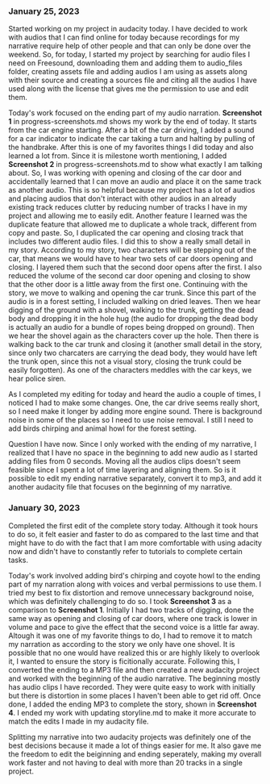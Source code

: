 ### January 25, 2023

Started working on my project in audacity today. I have decided to work with audios that I can find online for today because recordings for my narrative 
require help of other people and that can only be done over the weekend. So, for today, I started my project by searching for audio files I need on 
Freesound, downloading them and adding them to audio_files folder, creating assets file and adding audios I am using as assets along with their source 
and creating a sources file and citing all the audios I have used along with the license that gives me the permission to use and edit them.

Today's work focused on the ending part of my audio narration. **Screenshot 1** in progress-screenshots.md shows my work by the end of today.
It starts from the car engine starting. After a bit of the car driving, I added a sound for a car indicator to indicate the car taking a turn and 
halting by pulling of the handbrake. After this is one of my favorites things I did today and also learned a lot from. Since it is milestone worth 
mentioning, I added **Screenshot 2** in progress-screenshots.md to show what exactly I am talking about. So, I was working with opening and closing of 
the car door and accidentally learned that I can move an audio and place it on the same track as another audio. This is so helpful because my project
has a lot of audios and placing audios that don't interact with other audios in an already existing track reduces clutter by reducing number of tracks I 
have in my project and allowing me to easily edit. Another feature I learned was the duplicate feature that allowed me to duplicate a whole track, 
different from copy and paste. So, I duplicated the car opening and closing track that includes two different audio files. I did this to show a really small
detail in my story. According to my story, two characters will be stepping out of the car, that means we would have to hear two sets of car doors opening 
and closing. I layered them such that the second door opens after the first. I also reduced the volume of the second car door opening and closing to show
that the other door is a little away from the first one. Continuing with the story, we move to walking and opening the car trunk. Since this part of the 
audio is in a forest setting, I included walking on dried leaves. Then we hear digging of the ground with a shovel, walking to the trunk, getting the 
dead body and dropping it in the hole hug (the audio for dropping the dead body is actually an audio for a bundle of ropes being dropped on ground).
Then we hear the shovel again as the characters cover up the hole. Then there is walking back to the car trunk and closing it (another small detail in the story, since only two charcaters are carrying the dead body, they would have left the trunk open, since this not a visual story, closing the trunk could be easily forgotten). As one of the characters meddles with the car keys, we hear police siren.

As I completed my editing for today and heard the audio a couple of times, I noticed I had to make some changes. One, the car drive seems really short, so 
I need make it longer by adding more engine sound. There is background noise in some of the places so I need to use noise removal. I still I need to add 
birds chirping and animal howl for the forest setting. 

Question I have now. Since I only worked with the ending of my narrative, I realized that I have no space in the beginning to add new audio as I started 
adding files from 0 seconds. Moving all the audios clips doesn't seem feasible since I spent a lot of time layering and aligning them. So is it possible 
to edit my ending narrative separately, convert it to mp3, and add it another audacity file that focuses on the beginning of my narrative.

### January 30, 2023

Completed the first edit of the complete story today. Although it took hours to do so, it felt easier and faster to do as compared to the last time and that might have to do with the fact that I am more comfortable with using adacity now and didn't have to constantly refer to tutorials to complete certain tasks. 

Today's work involved adding bird's chirping and coyote howl to the ending part of my narration along with voices and verbal permissions to use them. I tried my best to fix distortion and remove unnecessary background noise, which was definitely challenging to do so. I took **Screenshot 3** as a comparison to **Screenshot 1**. Initially I had two tracks of digging, done the same way as opening and closing of car doors, where one track is lower in volume and pace to give the effect that the second voice is a little far away. Altough it was one of my favorite things to do, I had to remove it to match my narration as according to the story we only have one shovel. It is possible that no one would have realized this or are highly likely to overlook it, I wanted to ensure the story is ficitionally accurate. Following this, I converted the ending to a MP3 file and then created a new audacity project and worked with the beginning of the audio narrative. The beginning mostly has audio clips I have recorded. They were quite easy to work with initially but there is distortion in some places I haven't been able to get rid off. Once done, I added the ending MP3 to complete the story, shown in **Screenshot 4**. I ended my work with updating storyline.md to make it more accurate to match the edits I made in my audacity file.

Splitting my narrative into two audacity projects was definitely one of the best decisions because it made a lot of things easier for me. It also gave me the freedom to edit the beiginning and ending seperately, making my overall work faster and not having to deal with more than 20 tracks in a single project.